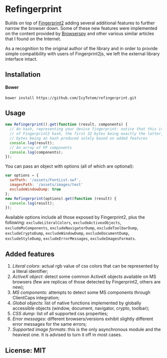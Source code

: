# Refingerprint

Builds on top of [Fingerprint2](https://github.com/Valve/fingerprintjs2) adding several additional features to further
narrow the browser down. Some of these new features were implemented on the content provided by [Browserspy](http://browserspy.dk)
and other various similar articles that I found on the Internet.

As a recognition to the original author of the library and in order to provide simple compatibility with users
of Fingerprint2js, we left the external library interface intact.

## Installation

#### Bower

```
bower install https://github.com/IcyTotem/refingerprint.git
```

## Usage

```js
new Refingerprint().get(function (result, components) {
  // An hash, representing your device fingerprint: notice that this is twice the size
  // of Fingerprint2 hash, the first 32 bytes being exactly the latter, and the last 32
  // bytes being an hash produced solely based on added features
  console.log(result);
  // An array of FP components
  console.log(components);
});
```

You can pass an object with options (all of which are optional):

```js
var options = {
  swfPath: '/assets/FontList.swf',
  imagesPath: '/assets/images/test'
  excludeWindowDump: true
};
new Refingerprint(options).get(function (result) {
  console.log(result);
});
```

Available options include all those exposed by Fingerprint2, plus the following: `excludeLiteralColors`,
`excludeActivexObjects`, `excludeMsComponents`, `excludeNavigatorDump`, `excludeToolbarDump`, `excludeCryptoDump`,
`excludeWindowDump`, `excludeDocumentDump`, `excludeStyleDump`, `excludeErrorMessages`, `excludeImagesFormats`.

## Added features

1. *Literal colors*: actual rgb value of css colors that can be represented by a literal identifier;
2. *ActiveX object*: detect some common ActiveX objects available on MS browsers (few are replicas of those detected
    by Fingerprint2, others are new);
3. *MS components*: attempts to detect some MS components through ClientCaps integration;
4. *Global objects*: list of native functions implemented by globally accessible objects (window, document, navigator, crypto, toolbar);
5. *CSS dump*: list of all supported css properties;
6. *Error messages*: different browsers/versions exhibit slightly different error messages for the same errors;
7. *Supported image formats*: this is the only asynchronous module and the heaviest one. It is advised to turn it off in most cases.

## License: MIT